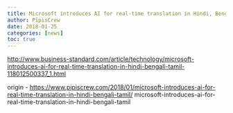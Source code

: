 ```yaml
---
title: Microsoft introduces AI for real-time translation in Hindi, Bengali, Tamil
author: PipisCrew
date: 2018-01-25
categories: [news]
toc: true
---
```


http://www.business-standard.com/article/technology/microsoft-introduces-ai-for-real-time-translation-in-hindi-bengali-tamil-118012500337_1.html

origin - https://www.pipiscrew.com/2018/01/microsoft-introduces-ai-for-real-time-translation-in-hindi-bengali-tamil/ microsoft-introduces-ai-for-real-time-translation-in-hindi-bengali-tamil